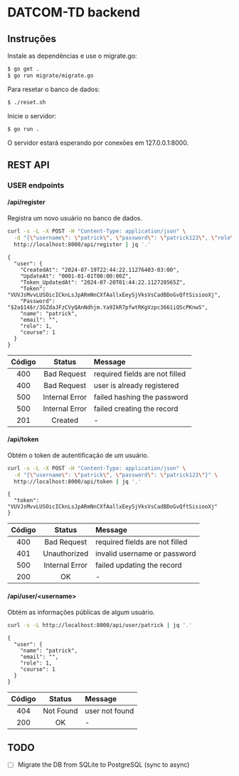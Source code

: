 # DATCOM-TD backend

## Instruções

Instale as dependências e use o migrate.go:

```bash
$ go get .
$ go run migrate/migrate.go
```

Para resetar o banco de dados:

```bash
$ ./reset.sh
```

Inicie o servidor:

```bash
$ go run .
```

O servidor estará esperando por conexões em 127.0.0.1:8000.

## REST API

### USER endpoints

#### /api/register

Registra um novo usuário no banco de dados.

```bash
curl -s -L -X POST -H "Content-Type: application/json" \
  -d "{\"username\": \"patrick\", \"password\": \"patrick123\", \"role\": 1, \"course\": 1}" \
  http://localhost:8000/api/register | jq '.'
```

```
{
  "user": {
    "CreatedAt": "2024-07-19T22:44:22.11276403-03:00",
    "UpdateAt": "0001-01-01T00:00:00Z",
    "Token_UpdatedAt": "2024-07-20T01:44:22.112720565Z",
    "Token": "VUVJsMvvLUSOicICknLsJpARmNnCXfAallxEeySjVksVsCadBDoGvQftSisiooXj",
    "Password": "$2a$14$r/3GZdaJFzCVyQAnNdhjm.Ya9IkR7pfwtRKgVzpc3661iQScPKnwS",
    "name": "patrick",
    "email": "",
    "role": 1,
    "course": 1
  }
}
```

| Código | Status         | Message |
|:------:|:--------------:|:--------|
| 400    | Bad Request    | required fields are not filled |
| 400    | Bad Request    | user is already registered |
| 500    | Internal Error | failed hashing the password |
| 500    | Internal Error | failed creating the record |
| 201    | Created        | - |

#### /api/token

Obtém o token de autentificação de um usuário.

```bash
curl -s -L -X POST -H "Content-Type: application/json" \
  -d "{\"username\": \"patrick\", \"password\": \"patrick123\"}" \
  http://localhost:8000/api/token | jq '.'
```

```
{
  "token": "VUVJsMvvLUSOicICknLsJpARmNnCXfAallxEeySjVksVsCadBDoGvQftSisiooXj"
}
```

| Código | Status         | Message |
|:------:|:--------------:|:--------|
| 400    | Bad Request    | required fields are not filled |
| 401    | Unauthorized   | invalid username or password |
| 500    | Internal Error | failed updating the record |
| 200    | OK             | - |

#### /api/user/\<username\>

Obtém as informações públicas de algum usuário.

```bash
curl -s -L http://localhost:8000/api/user/patrick | jq '.'
```

```
{
  "user": {
    "name": "patrick",
    "email": "",
    "role": 1,
    "course": 1
  }
}
```

| Código | Status         | Message |
|:------:|:--------------:|:--------|
| 404    | Not Found      | user not found |
| 200    | OK             | - |

## TODO

- [ ] Migrate the DB from SQLite to PostgreSQL (sync to async)
